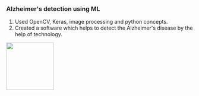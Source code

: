 ### Alzheimer's detection using ML 
  1. Used OpenCV, Keras, image processing and python concepts.
  2. Created a software which helps to detect the Alzheimer's disease by the help of technology.


<img src="relative/path/in/repository/to/image.svg" width="128"/>
